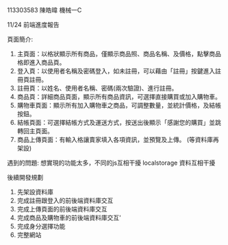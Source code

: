 113303583 陳皓暐 機械一C

11/24 前端進度報告

頁面簡介:
1.	主頁面：以格狀顯示所有商品，僅顯示商品照、商品名稱、及價格，點擊商品格即進入商品頁。
2.	登入頁：以使用者名稱及密碼登入，如未註冊，可以藉由「註冊」按鍵進入註冊頁註冊。
3.	註冊頁：以姓名、使用者名稱、密碼(兩次驗證)、進行註冊。
4.	商品頁：詳細商品頁面，顯示所有商品資訊，可選擇直接購買或加入購物車。
5.	購物車頁面：顯示所有加入購物車之商品，可調整數量，並統計價格，及結帳按鈕。
6.	結帳頁面：可選擇結帳方式及運送方式，按送出後顯示「感謝您的購買」並跳轉回主頁面。
7.  商品上傳頁面：有輸入格讓賣家填入各項資訊，並預覽及上傳。 (等資料庫再架設)

遇到的問題:
想實現的功能太多，不同的js互相干擾
localstorage 資料互相干擾

後續開發規劃
1. 先架設資料庫
2. 完成註冊跟登入的前後端資料庫交互
3. 完成上傳頁面的前後端資料庫交互
4. 完成商品及購物車的前後端資料庫交互'
5. 完成身分選擇功能
6. 完整網站